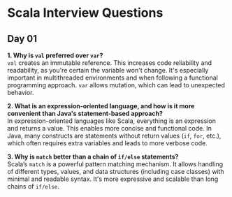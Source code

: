 # Scala Interview Questions

## Day 01

**1. Why is `val` preferred over `var`?**  
`val` creates an immutable reference. This increases code reliability and readability, as you're certain the variable won't change. It's especially important in multithreaded environments and when following a functional programming approach. `var` allows mutation, which can lead to unexpected behavior.

**2. What is an expression-oriented language, and how is it more convenient than Java's statement-based approach?**  
In expression-oriented languages like Scala, everything is an expression and returns a value. This enables more concise and functional code. In Java, many constructs are statements without return values (`if`, `for`, etc.), which often requires extra variables and leads to more verbose code.

**3. Why is `match` better than a chain of `if/else` statements?**  
Scala’s `match` is a powerful pattern matching mechanism. It allows handling of different types, values, and data structures (including case classes) with minimal and readable syntax. It's more expressive and scalable than long chains of `if/else`.
